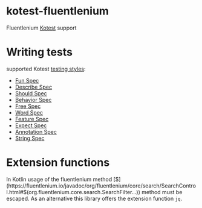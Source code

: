 kotest-fluentlenium
===================

Fluentlenium [Kotest](https://kotest.io/) support

# Writing tests

supported Kotest [testing styles](https://kotest.io/docs/framework/testing-styles.html):

* [Fun Spec](./src/test/kotlin/org/fluentlenium/adapter/kotest/funspec/ExampleFunSpec.kt)
* [Describe Spec](./src/test/kotlin/org/fluentlenium/adapter/kotest/describespec/ExampleDescribeSpec.kt)
* [Should Spec](./src/test/kotlin/org/fluentlenium/adapter/kotest/shouldspec/ExampleShouldSpec.kt)
* [Behavior Spec](./src/test/kotlin/org/fluentlenium/adapter/kotest/behaviorspec/ExampleBehaviorSpec.kt)
* [Free Spec](./src/test/kotlin/org/fluentlenium/adapter/kotest/freespec/ExampleFreeSpec.kt)
* [Word Spec](./src/test/kotlin/org/fluentlenium/adapter/kotest/wordspec/ExampleWordSpec.kt)
* [Feature Spec](./src/test/kotlin/org/fluentlenium/adapter/kotest/featurespec/ExampleFeatureSpec.kt)
* [Expect Spec](./src/test/kotlin/org/fluentlenium/adapter/kotest/expectspec/ExampleExpectSpec.kt)
* [Annotation Spec](./src/test/kotlin/org/fluentlenium/adapter/kotest/annotationspec/ExampleAnnotationSpec.kt)
* [String Spec](./src/test/kotlin/org/fluentlenium/adapter/kotest/stringspec/ExampleStringSpec.kt)

# Extension functions

In Kotlin usage of the fluentlenium method [$](https://fluentlenium.io/javadoc/org/fluentlenium/core/search/SearchControl.html#$(org.fluentlenium.core.search.SearchFilter...)) method
must be escaped. As an alternative this library offers the extension function `jq`.